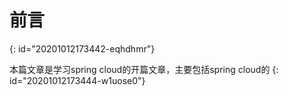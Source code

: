 # 前言
{: id="20201012173442-eqhdhmr"}

本篇文章是学习spring cloud的开篇文章，主要包括spring cloud的
{: id="20201012173444-w1uose0"}
